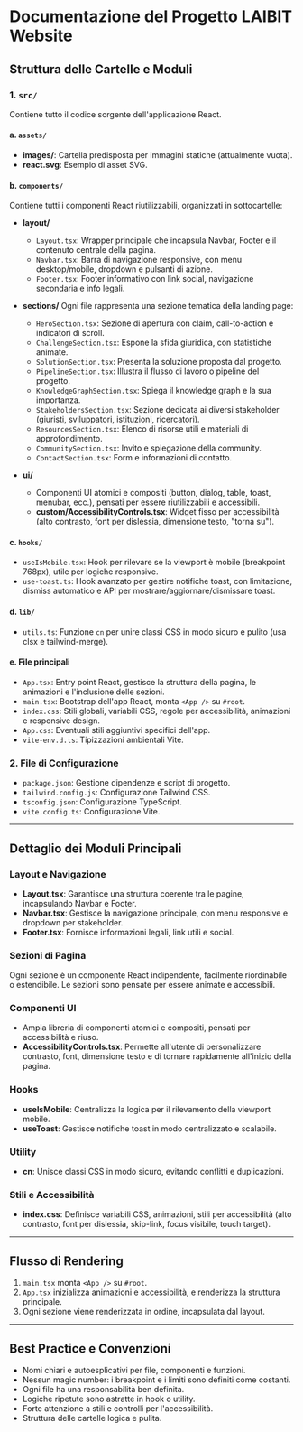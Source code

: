 # Documentazione del Progetto LAIBIT Website

## Struttura delle Cartelle e Moduli

### 1. `src/`
Contiene tutto il codice sorgente dell'applicazione React.

#### a. `assets/`
- **images/**: Cartella predisposta per immagini statiche (attualmente vuota).
- **react.svg**: Esempio di asset SVG.

#### b. `components/`
Contiene tutti i componenti React riutilizzabili, organizzati in sottocartelle:

- **layout/**
  - `Layout.tsx`: Wrapper principale che incapsula Navbar, Footer e il contenuto centrale della pagina.
  - `Navbar.tsx`: Barra di navigazione responsive, con menu desktop/mobile, dropdown e pulsanti di azione.
  - `Footer.tsx`: Footer informativo con link social, navigazione secondaria e info legali.

- **sections/**
  Ogni file rappresenta una sezione tematica della landing page:
  - `HeroSection.tsx`: Sezione di apertura con claim, call-to-action e indicatori di scroll.
  - `ChallengeSection.tsx`: Espone la sfida giuridica, con statistiche animate.
  - `SolutionSection.tsx`: Presenta la soluzione proposta dal progetto.
  - `PipelineSection.tsx`: Illustra il flusso di lavoro o pipeline del progetto.
  - `KnowledgeGraphSection.tsx`: Spiega il knowledge graph e la sua importanza.
  - `StakeholdersSection.tsx`: Sezione dedicata ai diversi stakeholder (giuristi, sviluppatori, istituzioni, ricercatori).
  - `ResourcesSection.tsx`: Elenco di risorse utili e materiali di approfondimento.
  - `CommunitySection.tsx`: Invito e spiegazione della community.
  - `ContactSection.tsx`: Form e informazioni di contatto.

- **ui/**
  - Componenti UI atomici e compositi (button, dialog, table, toast, menubar, ecc.), pensati per essere riutilizzabili e accessibili.
  - **custom/AccessibilityControls.tsx**: Widget fisso per accessibilità (alto contrasto, font per dislessia, dimensione testo, "torna su").

#### c. `hooks/`
- `useIsMobile.tsx`: Hook per rilevare se la viewport è mobile (breakpoint 768px), utile per logiche responsive.
- `use-toast.ts`: Hook avanzato per gestire notifiche toast, con limitazione, dismiss automatico e API per mostrare/aggiornare/dismissare toast.

#### d. `lib/`
- `utils.ts`: Funzione `cn` per unire classi CSS in modo sicuro e pulito (usa clsx e tailwind-merge).

#### e. File principali
- `App.tsx`: Entry point React, gestisce la struttura della pagina, le animazioni e l'inclusione delle sezioni.
- `main.tsx`: Bootstrap dell'app React, monta `<App />` su `#root`.
- `index.css`: Stili globali, variabili CSS, regole per accessibilità, animazioni e responsive design.
- `App.css`: Eventuali stili aggiuntivi specifici dell'app.
- `vite-env.d.ts`: Tipizzazioni ambientali Vite.

### 2. File di Configurazione
- `package.json`: Gestione dipendenze e script di progetto.
- `tailwind.config.js`: Configurazione Tailwind CSS.
- `tsconfig.json`: Configurazione TypeScript.
- `vite.config.ts`: Configurazione Vite.

---

## Dettaglio dei Moduli Principali

### Layout e Navigazione
- **Layout.tsx**: Garantisce una struttura coerente tra le pagine, incapsulando Navbar e Footer.
- **Navbar.tsx**: Gestisce la navigazione principale, con menu responsive e dropdown per stakeholder.
- **Footer.tsx**: Fornisce informazioni legali, link utili e social.

### Sezioni di Pagina
Ogni sezione è un componente React indipendente, facilmente riordinabile o estendibile. Le sezioni sono pensate per essere animate e accessibili.

### Componenti UI
- Ampia libreria di componenti atomici e compositi, pensati per accessibilità e riuso.
- **AccessibilityControls.tsx**: Permette all'utente di personalizzare contrasto, font, dimensione testo e di tornare rapidamente all'inizio della pagina.

### Hooks
- **useIsMobile**: Centralizza la logica per il rilevamento della viewport mobile.
- **useToast**: Gestisce notifiche toast in modo centralizzato e scalabile.

### Utility
- **cn**: Unisce classi CSS in modo sicuro, evitando conflitti e duplicazioni.

### Stili e Accessibilità
- **index.css**: Definisce variabili CSS, animazioni, stili per accessibilità (alto contrasto, font per dislessia, skip-link, focus visibile, touch target).

---

## Flusso di Rendering
1. `main.tsx` monta `<App />` su `#root`.
2. `App.tsx` inizializza animazioni e accessibilità, e renderizza la struttura principale.
3. Ogni sezione viene renderizzata in ordine, incapsulata dal layout.

---

## Best Practice e Convenzioni
- Nomi chiari e autoesplicativi per file, componenti e funzioni.
- Nessun magic number: i breakpoint e i limiti sono definiti come costanti.
- Ogni file ha una responsabilità ben definita.
- Logiche ripetute sono astratte in hook o utility.
- Forte attenzione a stili e controlli per l'accessibilità.
- Struttura delle cartelle logica e pulita. 